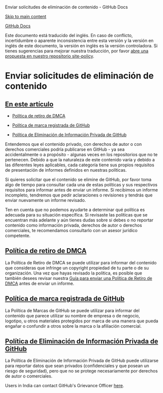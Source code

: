 Enviar solicitudes de eliminación de contenido - GitHub Docs

[Skip to main content](#main-content)

[](/es)[GitHub Docs](/es)

Este documento está traducido del inglés. En caso de conflicto, incertidumbre o aparente inconsistencia entre esta versión y la versión en inglés de este documento, la versión en inglés es la versión controladora. Si tienes sugerencias para mejorar nuestra traducción, por favor [abre una propuesta en nuestro repositorio site-policy](https://github.com/github/site-policy/issues).

Enviar solicitudes de eliminación de contenido
==========

[En este artículo](/github/site-policy/submitting-content-removal-requests#in-this-article)
----------

* [](#dmca-takedown-policy)[Política de retiro de DMCA](/es/articles/dmca-takedown-policy)

* [](#github-trademark-policy)[Política de marca registrada de GitHub](/es/articles/github-trademark-policy)

* [](#github-private-information-removal-policy)[Política de Eliminación de Información Privada de GitHub](/es/github/site-policy/github-private-information-removal-policy)

Entendemos que el contenido privado, con derechos de autor o con derechos comerciales podría publicarse en GitHub - ya sea accidentalmente o a propósito - algunas veces en los repositorios que no te pertenecen. Debido a que la naturaleza de este contenido varía y debido a las diferentes leyes aplicables, cada categoría tiene sus propios requisitos de presentación de informes definidos en nuestras políticas.

Si quieres solicitar que el contenido se elimine de GitHub, por favor toma algo de tiempo para consultar cada una de estas políticas y sus respectivos requisitos para informar antes de enviar un informe. Si recibimos un informe incompleto, tendremos que pedir aclaraciones o revisiones y tendrás que enviar nuevamente un informe revisado.

Ten en cuenta que no podemos ayudarte a determinar qué política es adecuada para su situación específica. Si revisaste las políticas que se encuentran más adelante y aún tienes dudas sobre si debes o no reportar contenido como información privada, derechos de autor o derechos comerciales, te recomendamos consultarlo con un asesor jurídico competente.

[](#dmca-takedown-policy)[Política de retiro de DMCA](/es/articles/dmca-takedown-policy)
----------

La Política de Retiro de DMCA se puede utilizar para informar del contenido que consideras que infringe un copyright propiedad de tu parte o de su organización. Una vez que hayas revisado la política, es posible que también desees revisar nuestra [Guía para enviar una Política de Retiro de DMCA](/es/articles/guide-to-submitting-a-dmca-takedown-notice) antes de enviar un informe.

[](#github-trademark-policy)[Política de marca registrada de GitHub](/es/articles/github-trademark-policy)
----------

La Política de Marcas de GitHub se puede utilizar para informar del contenido que parece utilizar su nombre de empresa o de negocio, logotipo, u otros materiales protegidos por marca de una manera que pueda engañar o confundir a otros sobre la marca o la afiliación comercial.

[](#github-private-information-removal-policy)[Política de Eliminación de Información Privada de GitHub](/es/github/site-policy/github-private-information-removal-policy)
----------

La Política de Eliminación de Información Privada de GitHub puede utilizarse para reportar datos que sean privados (confidenciales y que posean un riesgo de seguridad), pero que no se protege necesariamente por derechos de autor o comerciales.

Users in India can contact GitHub's Grievance Officer [here](https://support.github.com/contact/india-grievance-officer).
